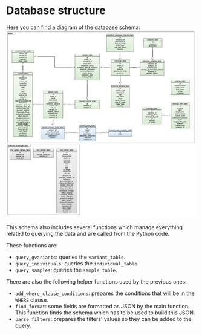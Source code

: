 # Database structure

Here you can find a diagram of the database schema:
![Database schema diagram](schema_v2.0.png)

This schema also includes several functions which manage everything related to querying the data and are called from the Python code.  

These functions are:
* `query_gvariants`: queries the `variant_table`.
* `query_individuals`: queries the `individual_table`.
* `query_samples`: queries the `sample_table`.

There are also the following helper functions used by the previous ones:
* `add_where_clause_conditions`: prepares the conditions that will be in the `WHERE` clause.
* `find_format`: some fields are formatted as JSON by the main function. This function finds the schema which has to be used to build this JSON.  
* `parse_filters`: prepares the filters' values so they can be added to the query.
